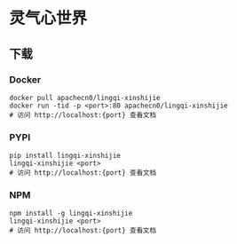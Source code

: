 # 灵气心世界

## 下载

### Docker

```
docker pull apachecn0/lingqi-xinshijie
docker run -tid -p <port>:80 apachecn0/lingqi-xinshijie
# 访问 http://localhost:{port} 查看文档
```

### PYPI

```
pip install lingqi-xinshijie
lingqi-xinshijie <port>
# 访问 http://localhost:{port} 查看文档
```

### NPM

```
npm install -g lingqi-xinshijie
lingqi-xinshijie <port>
# 访问 http://localhost:{port} 查看文档
```